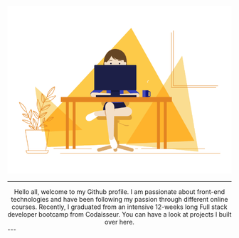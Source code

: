 <div align="center" width="50">
  <img src="https://github.com/GaurangiM/GaurangiM/blob/main/media/coding-girl.gif" alt="Coding Girl"  width="550"/>
</div>

---
<div align="center">
  Hello all, welcome to my Github profile. I am passionate about front-end technologies and have been following my passion through different online courses. Recently, I graduated from an intensive 12-weeks long Full stack developer bootcamp from Codaisseur. You can have a look at projects I built over here. 
</div>
---











<!--

Here are some ideas to get you started:

- 🔭 I’m currently working on ...
- 🌱 I’m currently learning ...
- 👯 I’m looking to collaborate on ...
- 🤔 I’m looking for help with ...
- 💬 Ask me about ...
- 📫 How to reach me: ...
- 😄 Pronouns: ...
- ⚡ Fun fact: ...
-->
